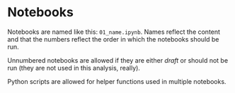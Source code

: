 
# Notebooks

Notebooks are named like this: `01_name.ipynb`. Names reflect the content and that the numbers reflect the order in which the notebooks should be run.

Unnumbered notebooks are allowed if they are either *draft* or should not be run (they are not used in this analysis, really).

Python scripts are allowed for helper functions used in multiple notebooks. 

